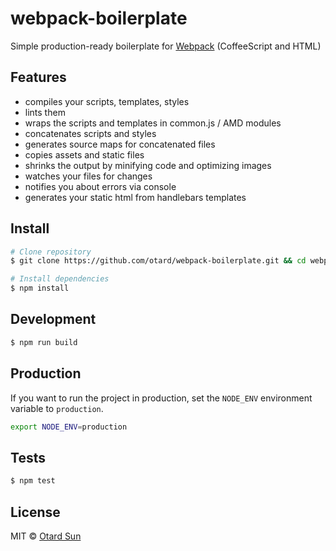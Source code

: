 # webpack-boilerplate

Simple production-ready boilerplate for [Webpack](http://webpack.github.io/) (CoffeeScript and HTML)

## Features

* compiles your scripts, templates, styles
* lints them
* wraps the scripts and templates in common.js / AMD modules
* concatenates scripts and styles
* generates source maps for concatenated files
* copies assets and static files
* shrinks the output by minifying code and optimizing images
* watches your files for changes
* notifies you about errors via console
* generates your static html from handlebars templates

## Install

```sh
# Clone repository
$ git clone https://github.com/otard/webpack-boilerplate.git && cd webpack-boilerplate

# Install dependencies
$ npm install
```

## Development

```sh
$ npm run build
```

## Production

If you want to run the project in production, set the `NODE_ENV` environment variable to `production`.

```sh
export NODE_ENV=production
```

## Tests

```sh
$ npm test
```

## License

MIT © [Otard Sun](http://github.com/otard)
